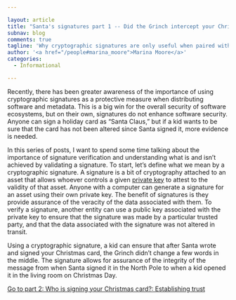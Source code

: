 ```yaml
---

layout: article
title: "Santa's signatures part 1 -- Did the Grinch intercept your Christmas card?: The importance of signature verification"
subnav: blog
comments: true
tagline: 'Why cryptographic signatures are only useful when paired with  verification.'
author: '<a href="/people#marina_moore">Marina Moore</a>'
categories:
  - Informational

---
```


Recently, there has been greater awareness of the importance of using cryptographic signatures as a protective measure when distributing software and metadata. This is a big win for the overall security of software ecosystems, but on their own, signatures do not enhance software security. Anyone can sign a holiday card as “Santa Claus,” but if a kid wants to be sure that the card has not been altered since Santa signed it, more evidence is needed.

In this series of posts, I want to spend some time talking about the importance of signature verification and understanding what is and isn’t achieved by validating a signature. To start, let’s define what we mean by a cryptographic signature. A signature is a bit of cryptography attached to an asset that allows whoever controls a given [private key](https://en.wikipedia.org/wiki/Public-key_cryptography) to attest to the validity of that asset. Anyone with a computer can generate a signature for an asset using their own private key. The benefit of signatures is they provide assurance of the veracity of the data associated with them. To verify a signature, another entity can use a public key associated with the private key to ensure that the signature was made by a particular trusted party, and that the data associated with the signature was not altered in transit.

Using a cryptographic signature, a kid can ensure that after Santa wrote and signed your Christmas card, the Grinch didn’t change a few words in the middle. The signature allows for assurance of the integrity of the message from when Santa signed it in the North Pole to when a kid opened it in the living room on Christmas Day.

[Go to part 2: Who is signing your Christmas card?: Establishing trust](https://ssl.engineering.nyu.edu/blog/2021-07-27-signature-trust)
